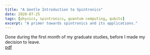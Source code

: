 ```yaml
---
title: "A Gentle Introduction to Spintronics"
date: 2020-07-25
tags: [physics, spintronics, quantum computing, qubits]
excerpt: "A primer towards spintronics and its applications."
---
```


Done during the first month of my graduate studies, before I made my decision to leave.  
[pdf](_pdf/intro_spintronics.pdf)